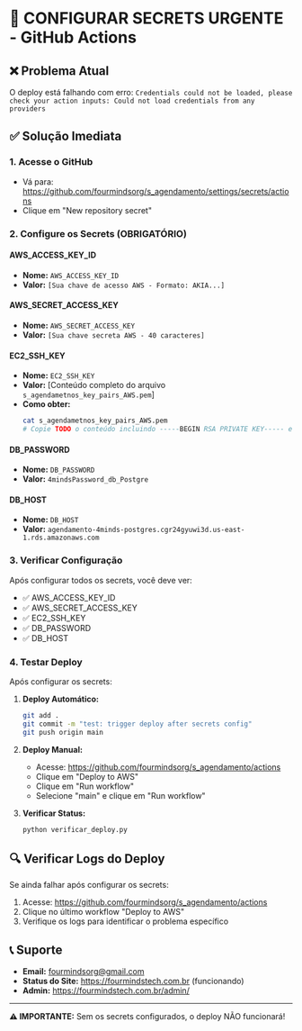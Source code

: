 # 🚨 CONFIGURAR SECRETS URGENTE - GitHub Actions

## ❌ Problema Atual
O deploy está falhando com erro: `Credentials could not be loaded, please check your action inputs: Could not load credentials from any providers`

## ✅ Solução Imediata

### 1. Acesse o GitHub
- Vá para: https://github.com/fourmindsorg/s_agendamento/settings/secrets/actions
- Clique em "New repository secret"

### 2. Configure os Secrets (OBRIGATÓRIO)

#### **AWS_ACCESS_KEY_ID**
- **Nome:** `AWS_ACCESS_KEY_ID`
- **Valor:** `[Sua chave de acesso AWS - Formato: AKIA...]`

#### **AWS_SECRET_ACCESS_KEY**
- **Nome:** `AWS_SECRET_ACCESS_KEY`
- **Valor:** `[Sua chave secreta AWS - 40 caracteres]`

#### **EC2_SSH_KEY**
- **Nome:** `EC2_SSH_KEY`
- **Valor:** [Conteúdo completo do arquivo `s_agendametnos_key_pairs_AWS.pem`]
- **Como obter:**
  ```bash
  cat s_agendametnos_key_pairs_AWS.pem
  # Copie TODO o conteúdo incluindo -----BEGIN RSA PRIVATE KEY----- e -----END RSA PRIVATE KEY-----
  ```

#### **DB_PASSWORD**
- **Nome:** `DB_PASSWORD`
- **Valor:** `4mindsPassword_db_Postgre`

#### **DB_HOST**
- **Nome:** `DB_HOST`
- **Valor:** `agendamento-4minds-postgres.cgr24gyuwi3d.us-east-1.rds.amazonaws.com`

### 3. Verificar Configuração
Após configurar todos os secrets, você deve ver:
- ✅ AWS_ACCESS_KEY_ID
- ✅ AWS_SECRET_ACCESS_KEY
- ✅ EC2_SSH_KEY
- ✅ DB_PASSWORD
- ✅ DB_HOST

### 4. Testar Deploy
Após configurar os secrets:

1. **Deploy Automático:**
   ```bash
   git add .
   git commit -m "test: trigger deploy after secrets config"
   git push origin main
   ```

2. **Deploy Manual:**
   - Acesse: https://github.com/fourmindsorg/s_agendamento/actions
   - Clique em "Deploy to AWS"
   - Clique em "Run workflow"
   - Selecione "main" e clique em "Run workflow"

3. **Verificar Status:**
   ```bash
   python verificar_deploy.py
   ```

## 🔍 Verificar Logs do Deploy
Se ainda falhar após configurar os secrets:
1. Acesse: https://github.com/fourmindsorg/s_agendamento/actions
2. Clique no último workflow "Deploy to AWS"
3. Verifique os logs para identificar o problema específico

## 📞 Suporte
- **Email:** fourmindsorg@gmail.com
- **Status do Site:** https://fourmindstech.com.br (funcionando)
- **Admin:** https://fourmindstech.com.br/admin/

---
**⚠️ IMPORTANTE:** Sem os secrets configurados, o deploy NÃO funcionará!